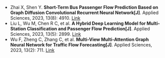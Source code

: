 * Zhai X, Shen Y. <b>Short-Term Bus Passenger Flow Prediction Based on Graph Diffusion Convolutional Recurrent Neural Network[J]</b>. Applied Sciences, 2023, 13(8): 4910. [Link](https://www.mdpi.com/2076-3417/13/8/4910)
* Liu L, Wu M, Chen R C, et al. <b>A Hybrid Deep Learning Model for Multi-Station Classification and Passenger Flow Prediction[J]</b>. Applied Sciences, 2023, 13(5): 2899. [Link](https://www.mdpi.com/2076-3417/13/5/2899)
* Wu F, Zheng C, Zhang C, et al. <b>Multi-View Multi-Attention Graph Neural Network for Traffic Flow Forecasting[J]</b>. Applied Sciences, 2023, 13(2): 711. [Link](https://www.mdpi.com/2050188)
